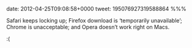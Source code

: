 date: 2012-04-25T09:08:58+0000
tweet: 195076927319588864
%%%

Safari keeps locking up; Firefox download is ‘temporarily unavailable’; Chrome is unacceptable; and Opera doesn’t work right on Macs.

:(
